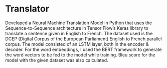 # Translator
Developed a Neural Machine Translation Model in Python that uses the Sequence-to-Sequence architecture in Tensor Flow’s Keras library to translate a sentence given in English to French. The dataset used is the DCEP (Digital Corpus of the European Parliament) English to French parallel corpus. The model consisted of an LSTM layer, both in the encoder &amp; decoder. For the word embeddings, I used the BERT framework to generate the word vectors to be fed to the model while training. Bleu score for the model with the given dataset was also calculated.
